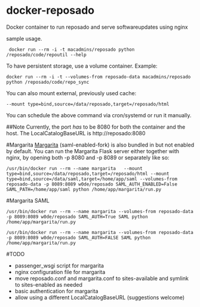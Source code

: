 docker-reposado
===============

Docker container to run reposado and serve softwareupdates using nginx

sample usage.

```
 docker run --rm -i -t macadmins/reposado python /reposado/code/repoutil --help
 ```
 To have persistent storage, use a volume container. Example:
 ```
 docker run --rm -i -t --volumes-from reposado-data macadmins/reposado python /reposado/code/repo_sync
 ```
 You can also mount external, previously used cache:
 ```
 --mount type=bind,source=/data/reposado,target=/reposado/html
 ```

You can schedule the above command via cron/systemd or run it manually.

##Note
Currently, the port *has* to be 8080 for both the container and the host. The LocalCatalogBaseURL is http://reposado:8080

#Margarita
[Margarita](https://github.com/w0de/margarita) (saml-enabled-fork) is also bundled in but not enabled by default.
You can run the Margarita Flask server either together with nginx, by opening both -p 8080 and -p 8089 or separately like so:
```
/usr/bin/docker run --rm --name margarita   --mount type=bind,source=/data/reposado,target=/reposado/html --mount type=bind,source=/data/saml,target=/home/app/saml --volumes-from reposado-data -p 8089:8089 w0de/reposado SAML_AUTH_ENABLED=False SAML_PATH=/home/app/saml python /home/app/margarita/run.py
```

#Margarita SAML

```
/usr/bin/docker run --rm --name margarita --volumes-from reposado-data -p 8089:8089 w0de/reposado SAML_AUTH=True SAML python /home/app/margarita/run.py
```

```
/usr/bin/docker run --rm --name margarita --volumes-from reposado-data -p 8089:8089 w0de/reposado SAML_AUTH=FALSE SAML python /home/app/margarita/run.py
```

#TODO
* passenger_wsgi script for margarita
* nginx configuration file for margarita
* move reposado.conf and margarita.conf to sites-available and symlink to sites-enabled as needed
* basic authentication for margarita
* allow using a different LocalCatalogBaseURL (suggestions welcome)

